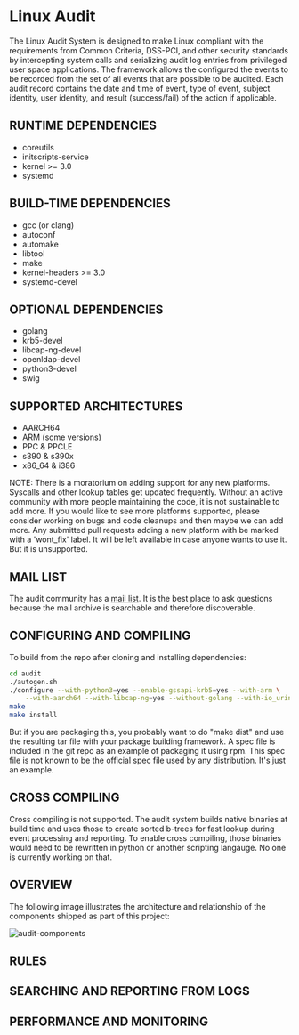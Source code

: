 Linux Audit
===========

The Linux Audit System is designed to make Linux compliant with the requirements from Common Criteria, DSS-PCI, and other security standards by intercepting system calls and serializing audit log entries from privileged user space applications. The framework allows the configured the events to be recorded from the set of all events that are possible to be audited. Each audit record contains the date and time of event, type of event, subject identity, user identity, and result (success/fail) of the action if applicable.

RUNTIME DEPENDENCIES
--------------------
* coreutils
* initscripts-service
* kernel >= 3.0 
* systemd

BUILD-TIME DEPENDENCIES
-----------------------
* gcc (or clang)
* autoconf
* automake
* libtool
* make
* kernel-headers >= 3.0
* systemd-devel

OPTIONAL DEPENDENCIES
---------------------
* golang
* krb5-devel
* libcap-ng-devel
* openldap-devel
* python3-devel
* swig

SUPPORTED ARCHITECTURES
-----------------------
* AARCH64
* ARM (some versions)
* PPC & PPCLE
* s390 & s390x
* x86_64 & i386

NOTE: There is a moratorium on adding support for any new platforms. Syscalls and other lookup tables get updated frequently. Without an active community with more people maintaining the code, it is not sustainable to add more. If you would like to see more platforms supported, please consider working on bugs and code cleanups and then maybe we can add more. Any submitted pull requests adding a new platform with be marked with a 'wont_fix' label. It will be left available in case anyone wants to use it. But it is unsupported.

MAIL LIST
---------
The audit community has a [mail list](http://www.redhat.com/mailman/listinfo/linux-audit). It is the best place to ask questions because the mail archive is searchable and therefore discoverable.

CONFIGURING AND COMPILING
-------------------------

To build from the repo after cloning and installing dependencies:

```bash
cd audit
./autogen.sh
./configure --with-python3=yes --enable-gssapi-krb5=yes --with-arm \
    --with-aarch64 --with-libcap-ng=yes --without-golang --with-io_uring
make
make install
```

But if you are packaging this, you probably want to do "make dist" and
use the resulting tar file with your package building framework. A spec file
is included in the git repo as an example of packaging it using rpm. This
spec file is not known to be the official spec file used by any distribution.
It's just an example.

CROSS COMPILING
---------------
Cross compiling is not supported. The audit system builds native binaries at
build time and uses those to create sorted b-trees for fast lookup during
event processing and reporting. To enable cross compiling, those binaries
would need to be rewritten in python or another scripting langauge. No one is
currently working on that.

OVERVIEW
--------
The following image illustrates the architecture and relationship of the components shipped as part of this project:

![audit-components](https://raw.githubusercontent.com/linux-audit/audit-userspace/assets/images/audit-components.png)

RULES
-----

SEARCHING AND REPORTING FROM LOGS
---------------------------------

PERFORMANCE AND MONITORING
--------------------------


